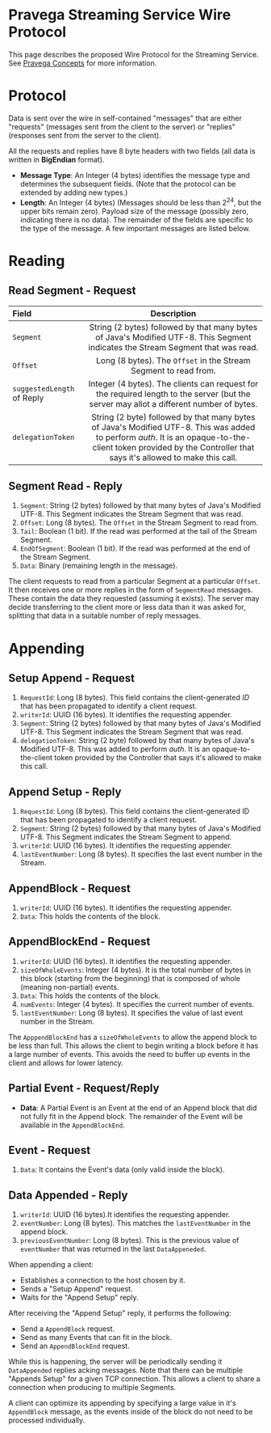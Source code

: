
<!--
Copyright (c) 2017 Dell Inc., or its subsidiaries. All Rights Reserved.

Licensed under the Apache License, Version 2.0 (the "License");
you may not use this file except in compliance with the License.
You may obtain a copy of the License at

    http://www.apache.org/licenses/LICENSE-2.0
-->
# Pravega Streaming Service Wire Protocol

This page describes the proposed Wire Protocol for the Streaming Service. See [Pravega Concepts](http://pravega.io/docs/latest/pravega-concepts) for more information.

# Protocol

Data is sent over the wire in self-contained "messages" that are either "requests" (messages sent from the client to the server) or "replies" (responses sent from the server to the client).

All the requests and replies have 8 byte headers with two fields (all data is written in **BigEndian** format).

- **Message Type**: An Integer (4 bytes) identifies the message type and determines the subsequent fields. (Note that the protocol can be extended by adding new types.)
- **Length**:  An Integer (4 bytes) (Messages should be less than 2<sup>24</sup>, but the upper bits remain zero). Payload size of the message (possibly zero, indicating there is no data). The remainder of the fields are specific to the type of the message. A few important messages are listed below.

# Reading

## Read Segment - Request

| **Field**      | **Description**     |
| :------------- | :----------: | 
|  `Segment`|String (2 bytes) followed by that many bytes of Java's Modified UTF-8. This Segment indicates the Stream Segment that was read. | 
| `Offset`   | Long (8 bytes). The `Offset` in the Stream Segment to read from. |
| `suggestedLength` of Reply|Integer (4 bytes). The clients can request for the required length to the server (but the server may allot a different number of bytes.|
|`delegationToken`|String (2 byte) followed by that many bytes of Java's Modified UTF-8. This was added to perform _auth_. It is an opaque-to-the-client token provided by the Controller that says it's allowed to make this call.|






## Segment Read - Reply

1. `Segment`: String (2 bytes) followed by that many bytes of Java's Modified UTF-8. This Segment indicates the Stream Segment that was read.
2. `Offset`: Long (8 bytes). The `Offset` in the Stream Segment to read from.
3. `Tail`: Boolean (1 bit). If the read was performed at the tail of the Stream Segment.
4. `EndOfSegment`: Boolean (1 bit). If the read was performed at the end of the Stream Segment.
5. `Data`: Binary (remaining length in the message).

The client requests to read from a particular Segment at a particular `Offset`. It then receives one or more replies in the form of `SegmentRead` messages. These contain the data they requested (assuming it exists). The server may decide transferring to the client more or less data than it was asked for, splitting that data in a suitable number of reply messages.

# Appending

## Setup Append - Request

1. `RequestId`: Long (8 bytes). This field contains the client-generated _ID_ that has been propagated to identify a client request.
2. `writerId`: UUID (16 bytes). It identifies the requesting appender.
3. `Segment`: String (2 bytes) followed by that many bytes of Java's Modified UTF-8. This Segment indicates the Stream Segment that was read.
4. `delegationToken`: String (2 byte) followed by that many bytes of Java's Modified UTF-8. This was added to perform _auth_. It is an opaque-to-the-client token provided by the Controller that says it's allowed to make this call.

## Append Setup - Reply

1.  `RequestId`: Long (8 bytes). This field contains the client-generated ID that has been propagated to identify a client request.
2.  `Segment`: String (2 bytes) followed by that many bytes of Java's Modified UTF-8. This Segment indicates the Stream Segment to append.
3.  `writerId`: UUID (16 bytes). It identifies the requesting appender.
4.  `lastEventNumber`: Long (8 bytes). It specifies the last event number in the Stream.

## AppendBlock - Request

1. `writerId`: UUID (16 bytes). It identifies the requesting appender.
2. `Data`: This holds the contents of the block.

## AppendBlockEnd - Request

1. `writerId`: UUID (16 bytes). It identifies the requesting appender.
2. `sizeOfWholeEvents`: Integer (4 bytes). It is the total number of bytes in this block (starting from the beginning) that is composed of whole (meaning non-partial) events.
3. `Data`: This holds the contents of the block.
4. `numEvents`: Integer (4 bytes). It specifies the current number of events.
5. `lastEventNumber`: Long (8 bytes). It specifies the value of last event number in the Stream.

The `ApppendBlockEnd` has a `sizeOfWholeEvents` to allow the append block to be less than full. This allows the client to begin writing a block before it has a large number of events. This avoids the need to buffer up events in the client and allows for lower latency.

## Partial Event - Request/Reply

-  **Data**: A Partial Event is an Event at the end of an Append block that did not fully fit in the Append block. The remainder of the Event will be available in the `AppendBlockEnd`.

## Event - Request

1.  `Data`: It contains the Event's data (only valid inside the block).

## Data Appended - Reply

1. `writerId`: UUID (16 bytes).It identifies the requesting appender.
2. `eventNumber`: Long (8 bytes). This matches the `lastEventNumber` in the append block.
3. `previousEventNumber`: Long (8 bytes). This is the previous value of `eventNumber` that was returned in the last `DataAppeneded`.

When appending a client:

- Establishes a connection to the host chosen by it.
- Sends a "Setup Append" request.
- Waits for the "Append Setup" reply.

After receiving the "Append Setup" reply, it performs the following:

- Send a `AppendBlock` request.
- Send as many Events that can fit in the block.
- Send an `AppendBlockEnd` request.

While this is happening, the server will be periodically sending it `DataAppended` replies acking messages. Note that there can be multiple "Appends Setup" for a given TCP connection. This allows a client to share a connection when producing to multiple Segments.

A client can optimize its appending by specifying a large value in it's `AppendBlock` message, as the events inside of the block do not need to be processed individually.


